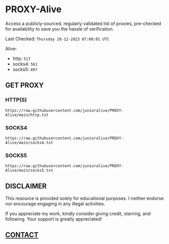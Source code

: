 # PROXY-Alive

Access a publicly-sourced, regularly validated list of proxies, pre-checked for availability to save you the hassle of verification.

Last Checked: `Thursday 28-12-2023 07:00:01 UTC`

Alive:
- http: `517`
- socks4: `561`
- socks5: `497`

## GET PROXY

### HTTP(S)

```https://raw.githubusercontent.com/junioralive/PROXY-Alive/main/http.txt```

### SOCKS4

```https://raw.githubusercontent.com/junioralive/PROXY-Alive/main/socks4.txt```

### SOCKS5

```https://raw.githubusercontent.com/junioralive/PROXY-Alive/main/socks5.txt```

## DISCLAIMER

This resource is provided solely for educational purposes. I neither endorse nor encourage engaging in any illegal activities.

If you appreciate my work, kindly consider giving credit, starring, and following. Your support is greatly appreciated! 

## [CONTACT](https://t.me/TheJuniorAlive)
